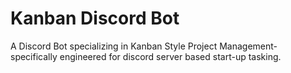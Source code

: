 # Kanban Discord Bot
 A Discord Bot specializing in Kanban Style Project Management- specifically engineered for discord server based start-up tasking.
